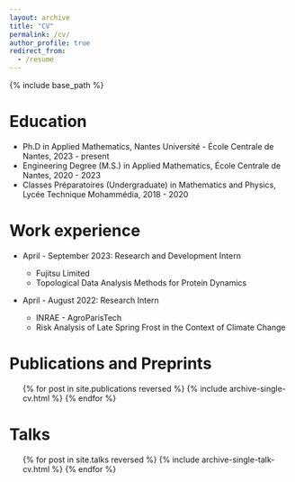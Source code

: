 ```yaml
---
layout: archive
title: "CV"
permalink: /cv/
author_profile: true
redirect_from:
  - /resume
---
```


{% include base_path %}

Education
======
* Ph.D in Applied Mathematics, Nantes Université - École Centrale de Nantes, 2023 - present
* Engineering Degree (M.S.) in Applied Mathematics, École Centrale de Nantes, 2020 - 2023
* Classes Préparatoires (Undergraduate) in Mathematics and Physics, Lycée Technique Mohammédia, 2018 - 2020

Work experience
======
* April - September 2023: Research and Development Intern
  * Fujitsu Limited
  * Topological Data Analysis Methods for Protein Dynamics


* April - August 2022: Research Intern
  * INRAE - AgroParisTech
  * Risk Analysis of Late Spring Frost in the Context of Climate Change


Publications and Preprints
======
  <ul>{% for post in site.publications reversed %}
    {% include archive-single-cv.html %}
  {% endfor %}</ul>
  
Talks
======
  <ul>{% for post in site.talks reversed %}
    {% include archive-single-talk-cv.html  %}
  {% endfor %}</ul>
